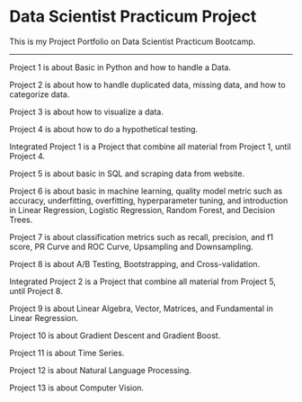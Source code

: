# Data Scientist Practicum Project

This is my Project Portfolio on Data Scientist Practicum Bootcamp.

---
Project 1 is about Basic in Python and how to handle a Data.

Project 2 is about how to handle duplicated data, missing data, and how to categorize data.

Project 3 is about how to visualize a data.

Project 4 is about how to do a hypothetical testing.

Integrated Project 1 is a Project that combine all material from Project 1, until Project 4.

Project 5 is about basic in SQL and scraping data from website.

Project 6 is about basic in machine learning, quality model metric such as accuracy, underfitting, overfitting, hyperparameter tuning, and introduction in Linear Regression, Logistic Regression, Random Forest, and Decision Trees.

Project 7 is about classification metrics such as recall, precision, and f1 score, PR Curve and ROC Curve, Upsampling and Downsampling.

Project 8 is about A/B Testing, Bootstrapping, and Cross-validation.

Integrated Project 2 is a Project that combine all material from Project 5, until Project 8.

Project 9 is about Linear Algebra, Vector, Matrices, and Fundamental in Linear Regression.

Project 10 is about Gradient Descent and Gradient Boost.

Project 11 is about Time Series.

Project 12 is about Natural Language Processing.

Project 13 is about Computer Vision.
